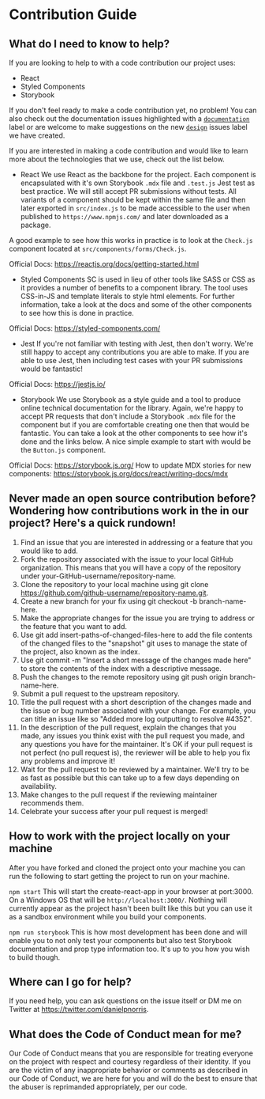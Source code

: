 
# Contribution Guide

## What do I need to know to help?
If you are looking to help to with a code contribution our project uses:

- React
- Styled Components
- Storybook

If you don't feel ready to make a code contribution yet, no problem! You can also check out the documentation issues highlighted with a [`documentation`](https://github.com/daniel-norris/neu_ui/labels/documentation) label or are welcome to make suggestions on the new [`design`](https://github.com/daniel-norris/neu_ui/labels/design) issues label we have created.

If you are interested in making a code contribution and would like to learn more about the technologies that we use, check out the list below.

- React
We use React as the backbone for the project. Each component is encapsulated with it's own Storybook `.mdx` file and `.test.js` Jest test as best practice. We will still accept PR submissions without tests. All variants of a component should be kept within the same file and then later exported in `src/index.js` to be made accessible to the user when published to `https://www.npmjs.com/` and later downloaded as a package.

A good example to see how this works in practice is to look at the `Check.js` component located at `src/components/forms/Check.js`.

Official Docs: https://reactjs.org/docs/getting-started.html

- Styled Components
SC is used in lieu of other tools like SASS or CSS as it provides a number of benefits to a component library. The tool uses CSS-in-JS and template literals to style html elements. For further information, take a look at the docs and some of the other components to see how this is done in practice.

Official Docs: https://styled-components.com/

- Jest
If you're not familiar with testing with Jest, then don't worry. We're still happy to accept any contributions you are able to make. If you are able to use Jest, then including test cases with your PR submissions would be fantastic!

Official Docs: https://jestjs.io/

- Storybook
We use Storybook as a style guide and a tool to produce online technical documentation for the library. Again, we're happy to accept PR requests that don't include a Storybook `.mdx` file for the component but if you are comfortable creating one then that would be fantastic. You can take a look at the other components to see how it's done and the links below. A nice simple example to start with would be the `Button.js` component.

Official Docs: https://storybook.js.org/
How to update MDX stories for new components: https://storybook.js.org/docs/react/writing-docs/mdx

## Never made an open source contribution before? Wondering how contributions work in the in our project? Here's a quick rundown!

1. Find an issue that you are interested in addressing or a feature that you would like to add.
2. Fork the repository associated with the issue to your local GitHub organization. This means that you will have a copy of the repository under your-GitHub-username/repository-name.
3. Clone the repository to your local machine using git clone https://github.com/github-username/repository-name.git.
4. Create a new branch for your fix using git checkout -b branch-name-here.
5. Make the appropriate changes for the issue you are trying to address or the feature that you want to add.
6. Use git add insert-paths-of-changed-files-here to add the file contents of the changed files to the "snapshot" git uses to manage the state of the project, also known as the index.
7. Use git commit -m "Insert a short message of the changes made here" to store the contents of the index with a descriptive message.
8. Push the changes to the remote repository using git push origin branch-name-here.
9. Submit a pull request to the upstream repository.
10. Title the pull request with a short description of the changes made and the issue or bug number associated with your change. For example, you can title an issue like so "Added more log outputting to resolve #4352".
11. In the description of the pull request, explain the changes that you made, any issues you think exist with the pull request you made, and any questions you have for the maintainer. It's OK if your pull request is not perfect (no pull request is), the reviewer will be able to help you fix any problems and improve it!
12. Wait for the pull request to be reviewed by a maintainer. We'll try to be as fast as possible but this can take up to a few days depending on availability.
13. Make changes to the pull request if the reviewing maintainer recommends them.
14. Celebrate your success after your pull request is merged!

## How to work with the project locally on your machine
After you have forked and cloned the project onto your machine you can run the following to start getting the project to run on your machine.

`npm start`
This will start the create-react-app in your browser at port:3000. On a Windows OS that will be `http://localhost:3000/`. Nothing will currently appear as the project hasn't been built like this but you can use it as a sandbox environment while you build your components.

`npm run storybook`
This is how most development has been done and will enable you to not only test your components but also test Storybook documentation and prop type information too. It's up to you how you wish to build though.

## Where can I go for help?
If you need help, you can ask questions on the issue itself or DM me on Twitter at https://twitter.com/danielpnorris.

## What does the Code of Conduct mean for me?
Our Code of Conduct means that you are responsible for treating everyone on the project with respect and courtesy regardless of their identity. If you are the victim of any inappropriate behavior or comments as described in our Code of Conduct, we are here for you and will do the best to ensure that the abuser is reprimanded appropriately, per our code.